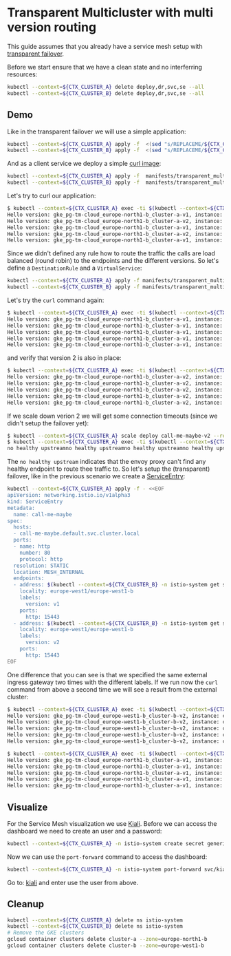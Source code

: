 # Transparent Multicluster with multi version routing

This guide assumes that you already have a service mesh setup with [transparent failover](./Transparent_Multicluster.md).

Before we start ensure that we have a clean state and no interferring resources:

```bash
kubectl --context=${CTX_CLUSTER_A} delete deploy,dr,svc,se --all
kubectl --context=${CTX_CLUSTER_B} delete deploy,dr,svc,se --all
```

## Demo

Like in the transparent failover we will use a simple application:

```bash
kubectl --context=${CTX_CLUSTER_A} apply -f  <(sed "s/REPLACEME/${CTX_CLUSTER_A}/g" manifests/transparent_multiversion/service.yml)
kubectl --context=${CTX_CLUSTER_B} apply -f  <(sed "s/REPLACEME/${CTX_CLUSTER_B}/g" manifests/transparent_multiversion/service.yml)
```

And as a client service we deploy a simple [curl image](https://hub.docker.com/r/curlimages/curl):

```bash
kubectl --context=${CTX_CLUSTER_A} apply -f  manifests/transparent_multiversion/sleep.yml
kubectl --context=${CTX_CLUSTER_B} apply -f  manifests/transparent_multiversion/sleep.yml
```

Let's try to curl our application:

```bash
$ kubectl --context=${CTX_CLUSTER_A} exec -ti $(kubectl --context=${CTX_CLUSTER_A} get po -l app=sleep-svc -o jsonpath='{.items[0].metadata.name}') -c sleep -- /bin/sh -c 'for i in 0 1 2 3 4; do curl --connect-timeout 1 call-me-maybe/hello; sleep 0.5; done'
Hello version: gke_pg-tm-cloud_europe-north1-b_cluster-a-v1, instance: call-me-maybe-v1-bdd6444b7-5qw5b
Hello version: gke_pg-tm-cloud_europe-north1-b_cluster-a-v2, instance: call-me-maybe-v2-85c896f6b9-vgq7v
Hello version: gke_pg-tm-cloud_europe-north1-b_cluster-a-v1, instance: call-me-maybe-v1-bdd6444b7-5qw5b
Hello version: gke_pg-tm-cloud_europe-north1-b_cluster-a-v2, instance: call-me-maybe-v2-85c896f6b9-vgq7v
Hello version: gke_pg-tm-cloud_europe-north1-b_cluster-a-v1, instance: call-me-maybe-v1-bdd6444b7-5qw5b
```

Since we didn't defined any rule how to route the traffic the calls are load balanced (round robin) to the endpoints and the different versions.
So let's define a `DestinationRule` and a `VirtualService`:

```bash
kubectl --context=${CTX_CLUSTER_A} apply -f manifests/transparent_multiversion/dest-rule.yml -f manifests/transparent_multiversion/virtual-service.yml
kubectl --context=${CTX_CLUSTER_B} apply -f manifests/transparent_multiversion/dest-rule.yml -f manifests/transparent_multiversion/virtual-service.yml
```

Let's try the `curl` command again:

```bash
$ kubectl --context=${CTX_CLUSTER_A} exec -ti $(kubectl --context=${CTX_CLUSTER_A} get po -l app=sleep-svc -o jsonpath='{.items[0].metadata.name}') -c sleep -- /bin/sh -c 'for i in 0 1 2 3 4; do curl --connect-timeout 1 call-me-maybe/hello; sleep 0.5; done'
Hello version: gke_pg-tm-cloud_europe-north1-b_cluster-a-v1, instance: call-me-maybe-v1-bdd6444b7-5qw5b
Hello version: gke_pg-tm-cloud_europe-north1-b_cluster-a-v1, instance: call-me-maybe-v1-bdd6444b7-5qw5b
Hello version: gke_pg-tm-cloud_europe-north1-b_cluster-a-v1, instance: call-me-maybe-v1-bdd6444b7-5qw5b
Hello version: gke_pg-tm-cloud_europe-north1-b_cluster-a-v1, instance: call-me-maybe-v1-bdd6444b7-5qw5b
Hello version: gke_pg-tm-cloud_europe-north1-b_cluster-a-v1, instance: call-me-maybe-v1-bdd6444b7-5qw5b
```

and verify that version 2 is also in place:

```bash
$ kubectl --context=${CTX_CLUSTER_A} exec -ti $(kubectl --context=${CTX_CLUSTER_A} get po -l app=sleep-svc -o jsonpath='{.items[0].metadata.name}') -c sleep -- /bin/sh -c 'for i in 0 1 2 3 4; do curl -H "end-user: Miss Piggy" --connect-timeout 1 call-me-maybe/hello; sleep 0.5; done'
Hello version: gke_pg-tm-cloud_europe-north1-b_cluster-a-v2, instance: call-me-maybe-v2-85c896f6b9-vgq7v
Hello version: gke_pg-tm-cloud_europe-north1-b_cluster-a-v2, instance: call-me-maybe-v2-85c896f6b9-vgq7v
Hello version: gke_pg-tm-cloud_europe-north1-b_cluster-a-v2, instance: call-me-maybe-v2-85c896f6b9-vgq7v
Hello version: gke_pg-tm-cloud_europe-north1-b_cluster-a-v2, instance: call-me-maybe-v2-85c896f6b9-vgq7v
Hello version: gke_pg-tm-cloud_europe-north1-b_cluster-a-v2, instance: call-me-maybe-v2-85c896f6b9-vgq7v
```

If we scale down verion 2 we will get some connection timeouts (since we didn't setup the failover yet):

```bash
$ kubectl --context=${CTX_CLUSTER_A} scale deploy call-me-maybe-v2 --replicas=0
$ kubectl --context=${CTX_CLUSTER_A} exec -ti $(kubectl --context=${CTX_CLUSTER_A} get po -l app=sleep-svc -o jsonpath='{.items[0].metadata.name}') -c sleep -- /bin/sh -c 'for i in 0 1 2 3 4; do curl -H "end-user: Miss Piggy" --connect-timeout 1 call-me-maybe/hello; sleep 0.5; done'
no healthy upstreamno healthy upstreamno healthy upstreamno healthy upstreamno healthy upstream
```

The `no healthy upstream` indicates that the envoy proxy can't find any healthy endpoint to route thee traffic to.
So let's setup the (transparent) failover, like in the previous scenario we create a [ServiceEntry](https://istio.io/docs/reference/config/networking/service-entry):

```bash
kubectl --context=${CTX_CLUSTER_A} apply -f - <<EOF
apiVersion: networking.istio.io/v1alpha3
kind: ServiceEntry
metadata:
  name: call-me-maybe
spec:
  hosts:
  - call-me-maybe.default.svc.cluster.local
  ports:
  - name: http
    number: 80
    protocol: http
  resolution: STATIC
  location: MESH_INTERNAL
  endpoints:
  - address: $(kubectl --context=${CTX_CLUSTER_B} -n istio-system get svc istio-ingressgateway -o jsonpath='{.status.loadBalancer.ingress[0].ip}')
    locality: europe-west1/europe-west1-b
    labels:
      version: v1
    ports:
      http: 15443
  - address: $(kubectl --context=${CTX_CLUSTER_B} -n istio-system get svc istio-ingressgateway -o jsonpath='{.status.loadBalancer.ingress[0].ip}')
    locality: europe-west1/europe-west1-b
    labels:
      version: v2
    ports:
      http: 15443
EOF
```

One difference that you can see is that we specified the same external ingress gateway two times with the different labels.
If we run now the `curl` command from above a second time we will see a result from the external cluster:

```bash
$ kubectl --context=${CTX_CLUSTER_A} exec -ti $(kubectl --context=${CTX_CLUSTER_A} get po -l app=sleep-svc -o jsonpath='{.items[0].metadata.name}') -c sleep -- /bin/sh -c 'for i in 0 1 2 3 4; do curl -H "end-user: Miss Piggy" --connect-timeout 1 call-me-maybe/hello; sleep 0.5; done'
Hello version: gke_pg-tm-cloud_europe-west1-b_cluster-b-v2, instance: call-me-maybe-v2-6c78c6f668-t965p
Hello version: gke_pg-tm-cloud_europe-west1-b_cluster-b-v2, instance: call-me-maybe-v2-6c78c6f668-t965p
Hello version: gke_pg-tm-cloud_europe-west1-b_cluster-b-v2, instance: call-me-maybe-v2-6c78c6f668-t965p
Hello version: gke_pg-tm-cloud_europe-west1-b_cluster-b-v2, instance: call-me-maybe-v2-6c78c6f668-t965p
Hello version: gke_pg-tm-cloud_europe-west1-b_cluster-b-v2, instance: call-me-maybe-v2-6c78c6f668-t965p

$ kubectl --context=${CTX_CLUSTER_A} exec -ti $(kubectl --context=${CTX_CLUSTER_A} get po -l app=sleep-svc -o jsonpath='{.items[0].metadata.name}') -c sleep -- /bin/sh -c 'for i in 0 1 2 3 4; do curl --connect-timeout 1 call-me-maybe/hello; sleep 0.5; done'
Hello version: gke_pg-tm-cloud_europe-north1-b_cluster-a-v1, instance: call-me-maybe-v1-bdd6444b7-5qw5b
Hello version: gke_pg-tm-cloud_europe-north1-b_cluster-a-v1, instance: call-me-maybe-v1-bdd6444b7-5qw5b
Hello version: gke_pg-tm-cloud_europe-north1-b_cluster-a-v1, instance: call-me-maybe-v1-bdd6444b7-5qw5b
Hello version: gke_pg-tm-cloud_europe-north1-b_cluster-a-v1, instance: call-me-maybe-v1-bdd6444b7-5qw5b
Hello version: gke_pg-tm-cloud_europe-north1-b_cluster-a-v1, instance: call-me-maybe-v1-bdd6444b7-5qw5b
```

## Visualize

For the Service Mesh visualization we use [Kiali](https://kiali.io).
Before we can access the dashboard we need to create an user and a password:

```bash
kubectl --context=${CTX_CLUSTER_A} -n istio-system create secret generic kiali --from-literal=username=admin --from-literal=passphrase=admin
```

Now we can use the `port-forward` command to access the dashboard:

```bash
kubectl --context=${CTX_CLUSTER_A} -n istio-system port-forward svc/kiali 20001:20001
```

Go to: [kiali](http://localhost:20001/kiali/) and enter use the user from above.

## Cleanup

```bash
kubectl --context=${CTX_CLUSTER_A} delete ns istio-system
kubectl --context=${CTX_CLUSTER_B} delete ns istio-system
# Remove the GKE clusters
gcloud container clusters delete cluster-a --zone=europe-north1-b
gcloud container clusters delete cluster-b --zone=europe-west1-b
```
